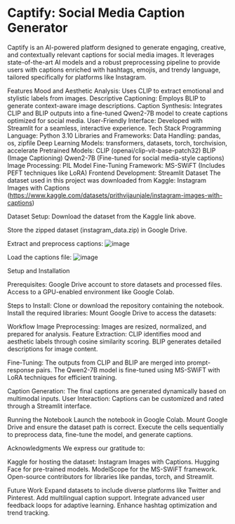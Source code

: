 # Captify: Social Media Caption Generator
Captify is an AI-powered platform designed to generate engaging, creative, and contextually relevant captions for social media images. It leverages state-of-the-art AI models and a robust preprocessing pipeline to provide users with captions enriched with hashtags, emojis, and trendy language, tailored specifically for platforms like Instagram.

Features
Mood and Aesthetic Analysis: Uses CLIP to extract emotional and stylistic labels from images.
Descriptive Captioning: Employs BLIP to generate context-aware image descriptions.
Caption Synthesis: Integrates CLIP and BLIP outputs into a fine-tuned Qwen2-7B model to create captions optimized for social media.
User-Friendly Interface: Developed with Streamlit for a seamless, interactive experience.
Tech Stack
Programming Language:
Python 3.10
Libraries and Frameworks:
Data Handling:
pandas, os, zipfile
Deep Learning Models:
transformers, datasets, torch, torchvision, accelerate
Pretrained Models:
CLIP (openai/clip-vit-base-patch32)
BLIP (Image Captioning)
Qwen2-7B (Fine-tuned for social media-style captions)
Image Processing:
PIL
Model Fine-Tuning Framework:
MS-SWiFT (Includes PEFT techniques like LoRA)
Frontend Development:
Streamlit
Dataset
The dataset used in this project was downloaded from Kaggle: Instagram Images with Captions (https://www.kaggle.com/datasets/prithvijaunjale/instagram-images-with-captions)

Dataset Setup:
Download the dataset from the Kaggle link above.

Store the zipped dataset (instagram_data.zip) in Google Drive.

Extract and preprocess captions:
![image](https://github.com/user-attachments/assets/1b4d6a4e-5183-4ea2-9e4e-a5c4a7d5e614)


Load the captions file:
![image](https://github.com/user-attachments/assets/14246967-dde3-4a8c-abe8-c0861f63e8e8)

Setup and Installation

Prerequisites:
Google Drive account to store datasets and processed files.
Access to a GPU-enabled environment like Google Colab.

Steps to Install:
Clone or download the repository containing the notebook.
Install the required libraries:
Mount Google Drive to access the datasets:

Workflow
Image Preprocessing: Images are resized, normalized, and prepared for analysis.
Feature Extraction:
CLIP identifies mood and aesthetic labels through cosine similarity scoring.
BLIP generates detailed descriptions for image content.

Fine-Tuning:
The outputs from CLIP and BLIP are merged into prompt-response pairs.
The Qwen2-7B model is fine-tuned using MS-SWiFT with LoRA techniques for efficient training.

Caption Generation: The final captions are generated dynamically based on multimodal inputs.
User Interaction: Captions can be customized and rated through a Streamlit interface.

Running the Notebook
Launch the notebook in Google Colab.
Mount Google Drive and ensure the dataset path is correct.
Execute the cells sequentially to preprocess data, fine-tune the model, and generate captions.

Acknowledgments
We express our gratitude to:

Kaggle for hosting the dataset: Instagram Images with Captions.
Hugging Face for pre-trained models.
ModelScope for the MS-SWiFT framework.
Open-source contributors for libraries like pandas, torch, and Streamlit.

Future Work
Expand datasets to include diverse platforms like Twitter and Pinterest.
Add multilingual caption support.
Integrate advanced user feedback loops for adaptive learning.
Enhance hashtag optimization and trend tracking.
